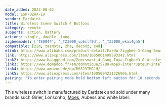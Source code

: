 ```yaml
---
date_added: 2023-08-02
model: ESW-0ZAA-EU
vendor: Eardatek
title: Wireless Scene Switch 4 Buttons
category: remote
supports: action, battery
actions: single, double, long
zigbeemodel: ['TS0044', '_TZ3000_vp6clf9d', '_TZ3000_wkai4ga5']
compatible: [z2m, tasmota, zha, deconz, z4d]
mlink: https://www.alibaba.com/product-detail/Earda-Ziggbee-3-Gang-Smart-Wall_1600101179511.html
link: https://www.aliexpress.com/item/1005001499593342.html
link2: https://www.banggood.com/Zemismart-4-Gang-Tuya-Zigbee3_0-Wireless-Switch-Sticker-Battery-Power-SmartThings-Control-ZB-2MQTT-deCONZ-p-1837377.html
link3: https://www.domadoo.fr/en/domotique/5788-moes-interrupteur-intelligent-sans-fil-zigbee-4-boutons.html
link4: https://www.amazon.de/dp/B08J3TMGJH/
link5: https://www.aliexpress.com/item/1005004231326966.html
pairing: "To enter pairing mode hold bottom left button for 10 seconds until all LEDs start flashing."
---
```

This wireless switch is manufactured by Eardatek and sold under many brands such Girier, Lonsonho, [Moes](https://www.moeshouse.com/?ref=v4thya2eufek), Aubess and white label. 
